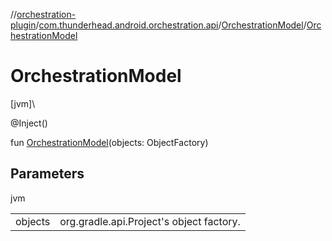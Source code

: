 //[orchestration-plugin](../../../index.md)/[com.thunderhead.android.orchestration.api](../index.md)/[OrchestrationModel](index.md)/[OrchestrationModel](-orchestration-model.md)

# OrchestrationModel

[jvm]\

@Inject()

fun [OrchestrationModel](-orchestration-model.md)(objects: ObjectFactory)

## Parameters

jvm

| | |
|---|---|
| objects | org.gradle.api.Project's object factory. |
